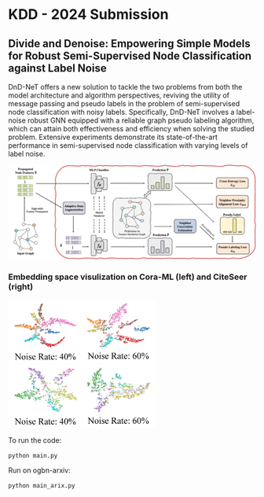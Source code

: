 # KDD - 2024 Submission
## Divide and Denoise: Empowering Simple Models for Robust Semi-Supervised Node Classification against Label Noise

DnD-NeT offers a new solution to tackle the two problems from both the model architecture and algorithm perspectives, reviving the utility of message passing and pseudo labels in the problem of semi-supervised node classification with noisy labels. Specifically, DnD-NeT involves a label-noise robust GNN equipped with a reliable graph pseudo labeling algorithm, which can attain both effectiveness and efficiency when solving the studied problem. Extensive experiments demonstrate its state-of-the-art performance in semi-supervised node classification with varying levels of label noise.


<p>
  <img src="figs/framework-dnd.png" width="1000">
  <br />
</p>


### Embedding space visulization on Cora-ML (left) and CiteSeer (right)
<p>
  <img src="figs/coraml.png" width="300">
  <img src="figs/citeseer.png" width="300">
  <br />
</p>

To run the code:
```python
python main.py
```

Run on ogbn-arxiv:
```python
python main_arix.py
```
